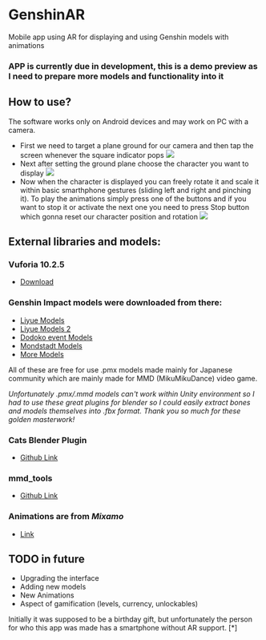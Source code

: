# GenshinAR
Mobile app using AR for displaying and using Genshin models with animations

### APP is currently due in development, this is a demo preview as I need to prepare more models and functionality into it

## How to use?

The software works only on Android devices and may work on PC with a camera.

- First we need to target a plane ground for our camera and then tap the screen whenever the square indicator pops
![](https://user-images.githubusercontent.com/49035865/144503581-938dc246-b38b-464a-ab9d-c0c369a839be.jpg)
- Next after setting the ground plane choose the character you want to display
![](https://user-images.githubusercontent.com/49035865/144504677-9a39e199-107a-4429-abb7-3e60cc456ac6.jpg)
- Now when the character is displayed you can freely rotate it and scale it within basic smarthphone gestures (sliding left and right and pinching it). To play the animations simply press one of the buttons and if you want to stop it or activate the next one you need to press Stop button which gonna reset our character position and rotation
![](https://user-images.githubusercontent.com/49035865/144504362-f5a67862-679f-4f14-a3d3-1ed6907abc60.jpg)

## External libraries and models:

### Vuforia 10.2.5
- [Download](https://developer.vuforia.com/downloads/sdk)

### Genshin Impact models were downloaded from there:
- [Liyue Models](https://ys.biligame.com/ysl/)
- [Liyue Models 2](http://ys.biligame.com/pjdkx/)
- [Dodoko event Models](https://www.bilibili.com/blackboard/activity-kiOl0D1nF8.html)
- [Mondstadt Models](https://ys.biligame.com/gczj/)
- [More Models](https://genshin.mihoyo.com/ja/news/detail/5885)

All of these are free for use .pmx models made mainly for Japanese community which are mainly made for MMD (MikuMikuDance) video game.

*Unfortunately .pmx/.mmd models can't work within Unity environment so I had to use these great plugins for blender so I could easily extract bones and models themselves 
into .fbx format. Thank you so much for these golden masterwork!*

### Cats Blender Plugin 
- [Github Link](https://github.com/absolute-quantum/cats-blender-plugin/blob/master/README.md)

### mmd_tools
- [Github Link](https://github.com/powroupi/blender_mmd_tools)

### Animations are from *Mixamo*
- [Link](https://www.mixamo.com/)

## TODO in future
- Upgrading the interface
- Adding new models
- New Animations
- Aspect of gamification (levels, currency, unlockables)

Initially it was supposed to be a birthday gift, but unfortunately the person for who this app was made has a smartphone without AR support. [*]
